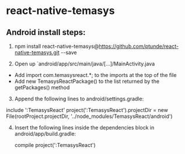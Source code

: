 # react-native-temasys

## Android install steps:

1. npm install react-native-temasys@https://github.com/ptunde/react-native-temasys.git --save

2. Open up `android/app/src/main/java/[...]/MainActivity.java

- Add import com.temasysreact.*; to the imports at the top of the file
- Add new TemasysReactPackage() to the list returned by the getPackages() method

3. Append the following lines to android/settings.gradle:

  include ':TemasysReact'
  project(':TemasysReact').projectDir = new File(rootProject.projectDir, '../node_modules/TemasysReact/android')

4. Insert the following lines inside the dependencies block in android/app/build.gradle:

    compile project(':TemasysReact')
